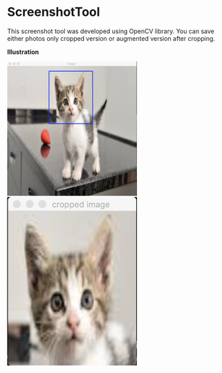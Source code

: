 # ScreenshotTool
This screenshot tool was developed using OpenCV library. 
You can save either photos only cropped version or augmented version after cropping.

**Illustration**

<img src="images/drawn_box.png" width="300">

<img src="images/cropped_image.png" width="300">
